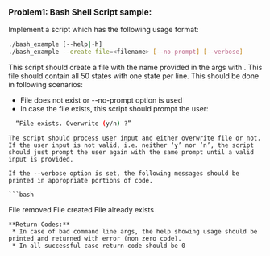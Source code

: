 ### Problem1: Bash Shell Script sample:

Implement a script which has the following usage format:

```bash
./bash_example [--help|-h]
./bash_example --create-file=<filename> [--no-prompt] [--verbose]
```
  This script should create a file with the name provided in the args with <filename>. This file should contain all 50 states with one state per line. This should be done in following scenarios:
  * File <filename> does not exist or --no-prompt option is used
  * In case the file exists, this script should prompt the user:
  ```bash
    “File exists. Overwrite (y/n) ?”
  ```
    The script should process user input and either overwrite file or not.
    If the user input is not valid, i.e. neither ‘y’ nor ’n’, the script should just prompt the user again with the same prompt until a valid input is provided.

    If the --verbose option is set, the following messages should be printed in appropriate portions of code.

    ```bash
File removed
File created
File already exists
```
**Return Codes:**
 * In case of bad command line args, the help showing usage should be printed and returned with error (non zero code).
 * In all successful case return code should be 0

